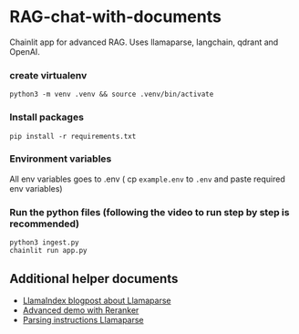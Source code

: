 # RAG-chat-with-documents
Chainlit app for advanced RAG. Uses llamaparse, langchain, qdrant and OpenAI.

### create virtualenv
```
python3 -m venv .venv && source .venv/bin/activate
```

### Install packages
```
pip install -r requirements.txt
```

### Environment variables
All env variables goes to .env ( cp `example.env` to `.env` and paste required env variables)

### Run the python files (following the video to run step by step is recommended)
```
python3 ingest.py
chainlit run app.py
```

## Additional helper documents
- [LlamaIndex blogpost about Llamaparse](https://www.llamaindex.ai/blog/launching-the-first-genai-native-document-parsing-platform)
- [Advanced demo with Reranker](https://github.com/run-llama/llama_parse/blob/main/examples/demo_advanced.ipynb)
- [Parsing instructions Llamaparse](https://colab.research.google.com/drive/1dO2cwDCXjj9pS9yQDZ2vjg-0b5sRXQYo#scrollTo=dEX7Mv9V0UvM)

